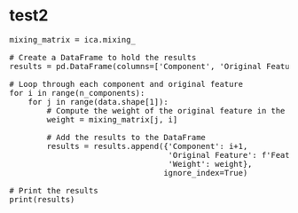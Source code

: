 # test2
<pre>
mixing_matrix = ica.mixing_

# Create a DataFrame to hold the results
results = pd.DataFrame(columns=['Component', 'Original Feature', 'Weight'])

# Loop through each component and original feature
for i in range(n_components):
    for j in range(data.shape[1]):
        # Compute the weight of the original feature in the current component
        weight = mixing_matrix[j, i]
        
        # Add the results to the DataFrame
        results = results.append({'Component': i+1,
                                  'Original Feature': f'Feature {j+1}',
                                  'Weight': weight},
                                 ignore_index=True)

# Print the results
print(results)
</pre>
